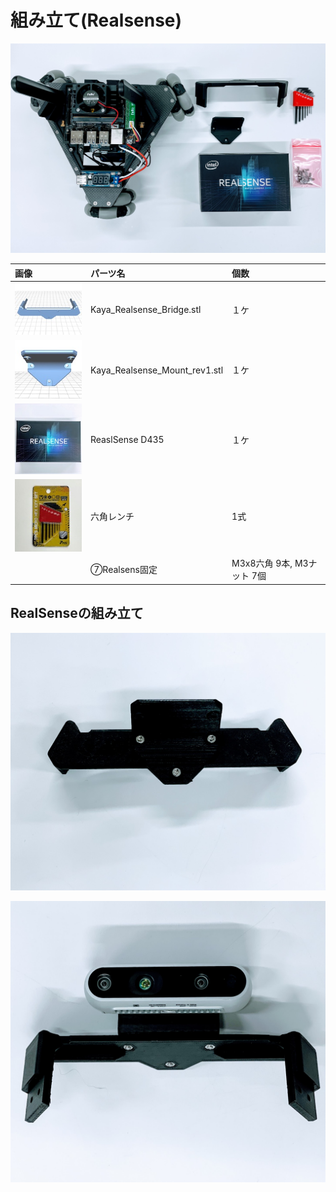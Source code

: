 # 組み立て(Realsense)

![](./img/all_realsense.jpg)

|画像|パーツ名|個数|
|:--|:--|:--|
|![](./img/Kaya_Realsense_Bridge.jpg)|Kaya_Realsense_Bridge.stl|１ケ|
|![](./img/Kaya_Realsense_Mount_rev1.jpg)|Kaya_Realsense_Mount_rev1.stl|１ケ|
|![](./img/realsense.jpg)|ReaslSense D435|１ケ|
|![](./img/lrench.jpg)|六角レンチ|1式|
||⑦Realsens固定|M3x8六角 9本, M3ナット 7個|

## RealSenseの組み立て

![](./img/realsense002.jpg)

![](./img/realsense003.jpg)
